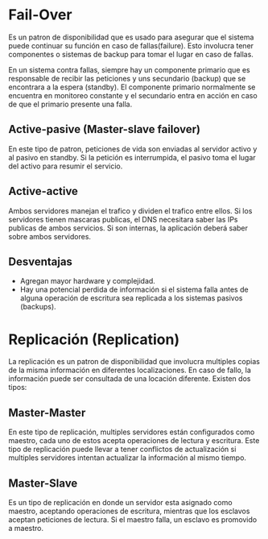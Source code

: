 # Fail-Over

Es un patron de disponibilidad que es usado para asegurar que el sistema puede continuar su función en caso de fallas(failure). Esto involucra tener componentes o sistemas de backup para tomar el lugar en caso de fallas.

En un sistema contra fallas, siempre hay un componente primario que es responsable de recibir las peticiones y uns secundario (backup) que se encontrara a la espera (standby).
El componente primario normalmente se encuentra en monitoreo constante y el secundario entra en acción en caso de que el primario presente una falla.

## Active-pasive (Master-slave failover)

En este tipo de patron, peticiones de vida son enviadas al servidor activo y al pasivo en standby. Si la petición es interrumpida, el pasivo toma el lugar del activo para resumir el servicio.

## Active-active

Ambos servidores manejan el trafico y dividen el trafico entre ellos. Si los servidores tienen mascaras publicas, el DNS necesitara saber las IPs publicas de ambos servicios. Si son internas, la aplicación deberá saber sobre ambos servidores.

## Desventajas

- Agregan mayor hardware y complejidad.
- Hay una potencial perdida de información si el sistema falla antes de alguna operación de escritura sea replicada a los sistemas pasivos (backups).

# Replicación (Replication)

La replicación es un patron de disponibilidad que involucra multiples copias de la misma información en diferentes localizaciones. En caso de fallo, la información puede ser consultada de una locación diferente. Existen dos tipos:

## Master-Master

En este tipo de replicación, multiples servidores están configurados como maestro, cada uno de estos acepta operaciones de lectura y escritura. Este tipo de replicación puede llevar a tener conflictos de actualización si multiples servidores intentan actualizar la información al mismo tiempo.

## Master-Slave

Es un tipo de replicación en donde un servidor esta asignado como maestro, aceptando operaciones de escritura, mientras que los esclavos aceptan peticiones de lectura. Si el maestro falla, un esclavo es promovido a maestro.

